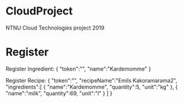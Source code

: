 # CloudProject
NTNU Cloud Technologies project 2019

# Register
Register Ingredient: 
{
	"token":"",
	"name":"Kardemomme"
}


Register Recipe:
{
	"token":"",
	"recipeName":"Emils Kakoramarama2",
	"ingredients":[
		{
			"name":"Kardemomme",
			"quantity":5,
			"unit":"kg"
		},
		{
			"name":"milk",
			"quantity":69,
			"unit":"l"
		}
	]
}